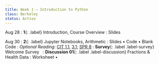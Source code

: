 ```yaml
---
title: Week 1 — Introduction to Python
class: Berkeley
status: Active
---
```


Aug 28
: **1**{: .label} Introduction, Course Overview
  : Slides



Aug 30
: **2**{: .label} Jupyter Notebooks, Arithmetic
  : Slides &#8226; Code &#8226; Blank Code
: *Optional Reading:* [CIT 1.1](https://inferentialthinking.com/chapters/01/1/intro.html), [3.1](https://inferentialthinking.com/chapters/03/1/Expressions.html); [SPR 8](https://cs.stanford.edu/people/nick/py/python-math.html)
: **Survey**{: .label .label-survey} Welcome Survey &nbsp;
: **Discussion 01**{: .label .label-discussion} Fractions & Health Data
  : Worksheet &#8226; 
  <!--[Solutions](./assignments/disc01-sols.pdf) -->
